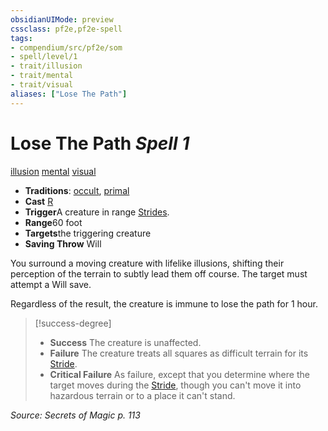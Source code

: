 ```yaml
---
obsidianUIMode: preview
cssclass: pf2e,pf2e-spell
tags:
- compendium/src/pf2e/som
- spell/level/1
- trait/illusion
- trait/mental
- trait/visual
aliases: ["Lose The Path"]
---
```

# Lose The Path *Spell 1*   
[illusion](../../rules/traits/illusion.md)  [mental](../../rules/traits/mental.md)  [visual](../../rules/traits/visual.md)  

- **Traditions**: [occult](../../rules/traits/occult.md), [primal](../../rules/traits/primal.md)
- **Cast** [R](../../rules/core-rulebook/chapter-9-playing-the-game.md#Actions "Reaction") 
- **Trigger**A creature in range [Strides](../../rules/actions/stride.md).
- **Range**60 foot
- **Targets**the triggering creature
- **Saving Throw** Will

You surround a moving creature with lifelike illusions, shifting their perception of the terrain to subtly lead them off course. The target must attempt a Will save.

Regardless of the result, the creature is immune to lose the path for 1 hour.

> [!success-degree] 
> - **Success** The creature is unaffected.
> - **Failure** The creature treats all squares as difficult terrain for its [Stride](../../rules/actions/stride.md).
> - **Critical Failure** As failure, except that you determine where the target moves during the [Stride](../../rules/actions/stride.md), though you can't move it into hazardous terrain or to a place it can't stand.

*Source: Secrets of Magic p. 113*